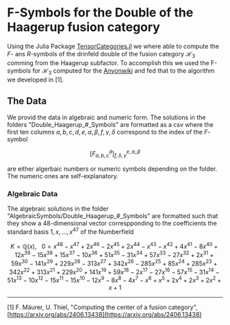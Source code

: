 # F-Symbols for the Double of the Haagerup fusion category

Using the Julia Package [TensorCategories.jl](https://github.com/fabianmaeurer/TensorCategories.jl) we where able to compute the $F$- ans $R$-symbols of the drinfeld double of the fusion category $\mathcal H_3$ comming from the Haagerup subfactor. 
To accomplish this we used the F-symbols for $\mathcal H_3$ computed for the [Anyonwiki](https://anyonwiki.github.io) and fed that to the algorithm we developed in [1].

## The Data
We provid the data in algebraic and numeric form. The solutions in the folders "Double_Haagerup_#_Symbols" are formatted as a csv where the first ten columns $a,b,c,d,e,\alpha,\beta,f,\gamma,\delta$ correspond to the index of the $F$-symbol 
```math 
\left[F_{a,b,c}^d\right]_{f, \delta,\gamma}^{e,\alpha, \beta}
```
are either algerbaic numbers or numeric symbols depending on the folder. The numeric ones are self-explanatory.

### Algebraic Data
The algebraic solutions in the folder "AlgebraicSymbols/Double_Haagerup_#_Symbols" are formatted such that they show a 48-dimensional vector correspponding to the coefficients the standard basis $1,x,...,x^47$ of the Numberfield 
```math
K = \mathbb Q(x), ~~~ 0 = x^{48} - x^{47} + 2x^{46} - 2x^{45} + 2x^{44} - x^{43} - x^{42} + 4x^{41} - 8x^{40} + 12x^{39} - 15x^{38} + 15x^{37} - 10x^{36} + 51x^{35} - 31x^{34} + 57x^{33} - 27x^{32} + 2x^{31} + 59x^{30} - 141x^{29} + 229x^{28} - 313x^{27} + 342x^{26} - 285x^{25} + 85x^{24} + 285x^{23} + 342x^{22} + 313x^{21} + 229x^{20} + 141x^{19} + 59x^{18} - 2x^{17} - 27x^{16} - 57x^{15} - 31x^{14} - 51x^{13} - 10x^{12} - 15x^{11} - 15x^{10} - 12x^{9} - 8x^{8} - 4x^{7} - x^{6} + x^{5} + 2x^{4} + 2x^{3} + 2x^{2} + x + 1
```



---
[1] F. Mäurer, U. Thiel, "Computing the center of a fusion category", [https://arxiv.org/abs/2406.13438](https://arxiv.org/abs/2406.13438)

